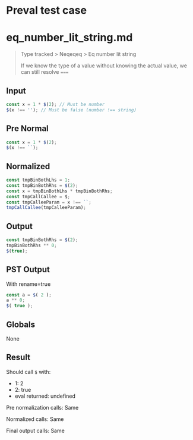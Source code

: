 # Preval test case

# eq_number_lit_string.md

> Type tracked > Neqeqeq > Eq number lit string
>
> If we know the type of a value without knowing the actual value, we can still resolve `===`

## Input

`````js filename=intro
const x = 1 * $(2); // Must be number
$(x !== ''); // Must be false (number !== string)
`````

## Pre Normal


`````js filename=intro
const x = 1 * $(2);
$(x !== ``);
`````

## Normalized


`````js filename=intro
const tmpBinBothLhs = 1;
const tmpBinBothRhs = $(2);
const x = tmpBinBothLhs * tmpBinBothRhs;
const tmpCallCallee = $;
const tmpCalleeParam = x !== ``;
tmpCallCallee(tmpCalleeParam);
`````

## Output


`````js filename=intro
const tmpBinBothRhs = $(2);
tmpBinBothRhs ** 0;
$(true);
`````

## PST Output

With rename=true

`````js filename=intro
const a = $( 2 );
a ** 0;
$( true );
`````

## Globals

None

## Result

Should call `$` with:
 - 1: 2
 - 2: true
 - eval returned: undefined

Pre normalization calls: Same

Normalized calls: Same

Final output calls: Same
